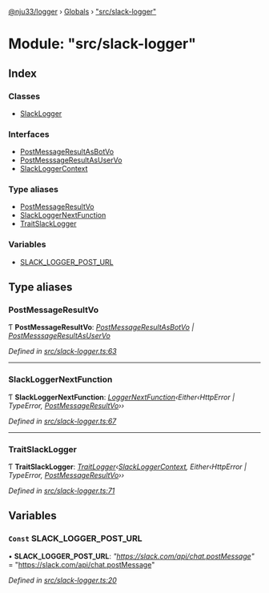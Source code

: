 [@nju33/logger](../README.md) › [Globals](../globals.md) › ["src/slack-logger"](_src_slack_logger_.md)

# Module: "src/slack-logger"

## Index

### Classes

* [SlackLogger](../classes/_src_slack_logger_.slacklogger.md)

### Interfaces

* [PostMessageResultAsBotVo](../interfaces/_src_slack_logger_.postmessageresultasbotvo.md)
* [PostMesssageResultAsUserVo](../interfaces/_src_slack_logger_.postmesssageresultasuservo.md)
* [SlackLoggerContext](../interfaces/_src_slack_logger_.slackloggercontext.md)

### Type aliases

* [PostMessageResultVo](_src_slack_logger_.md#postmessageresultvo)
* [SlackLoggerNextFunction](_src_slack_logger_.md#slackloggernextfunction)
* [TraitSlackLogger](_src_slack_logger_.md#traitslacklogger)

### Variables

* [SLACK_LOGGER_POST_URL](_src_slack_logger_.md#const-slack_logger_post_url)

## Type aliases

###  PostMessageResultVo

Ƭ **PostMessageResultVo**: *[PostMessageResultAsBotVo](../interfaces/_src_slack_logger_.postmessageresultasbotvo.md) | [PostMesssageResultAsUserVo](../interfaces/_src_slack_logger_.postmesssageresultasuservo.md)*

*Defined in [src/slack-logger.ts:63](https://github.com/nju33/logger/blob/ae39cd9/src/slack-logger.ts#L63)*

___

###  SlackLoggerNextFunction

Ƭ **SlackLoggerNextFunction**: *[LoggerNextFunction](_src_logger_.md#loggernextfunction)‹Either‹HttpError | TypeError, [PostMessageResultVo](_src_slack_logger_.md#postmessageresultvo)››*

*Defined in [src/slack-logger.ts:67](https://github.com/nju33/logger/blob/ae39cd9/src/slack-logger.ts#L67)*

___

###  TraitSlackLogger

Ƭ **TraitSlackLogger**: *[TraitLogger](../interfaces/_src_logger_.traitlogger.md)‹[SlackLoggerContext](../interfaces/_src_slack_logger_.slackloggercontext.md), Either‹HttpError | TypeError, [PostMessageResultVo](_src_slack_logger_.md#postmessageresultvo)››*

*Defined in [src/slack-logger.ts:71](https://github.com/nju33/logger/blob/ae39cd9/src/slack-logger.ts#L71)*

## Variables

### `Const` SLACK_LOGGER_POST_URL

• **SLACK_LOGGER_POST_URL**: *"https://slack.com/api/chat.postMessage"* = "https://slack.com/api/chat.postMessage"

*Defined in [src/slack-logger.ts:20](https://github.com/nju33/logger/blob/ae39cd9/src/slack-logger.ts#L20)*
